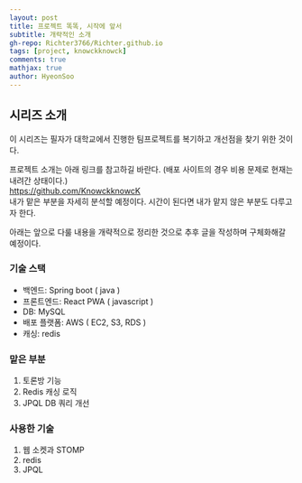 ```yaml
---
layout: post
title: 프로젝트 똑똑, 시작에 앞서
subtitle: 개략적인 소개
gh-repo: Richter3766/Richter.github.io
tags: [project, knowckknowck]
comments: true
mathjax: true
author: HyeonSoo
---
```


## 시리즈 소개

이 시리즈는 필자가 대학교에서 진행한 팀프로젝트를 복기하고 개선점을 찾기 위한 것이다.

프로젝트 소개는 아래 링크를 참고하길 바란다. (배포 사이트의 경우 비용 문제로 현재는 내려간 상태이다.)<br>
https://github.com/KnowckknowcK<br>
내가 맡은 부분을 자세히 분석할 예정이다. 시간이 된다면 내가 맡지 않은 부분도 다루고자 한다.

아래는 앞으로 다룰 내용을 개략적으로 정리한 것으로 추후 글을 작성하며 구체화해갈 예정이다.

### 기술 스택

- 백엔드: Spring boot ( java )
- 프론트엔드: React PWA ( javascript )
- DB: MySQL
- 배포 플랫폼: AWS ( EC2, S3, RDS )
- 캐싱: redis

### 맡은 부분

1. 토론방 기능
2. Redis 캐싱 로직
3. JPQL DB 쿼리 개선

### 사용한 기술

1. 웹 소켓과 STOMP
2. redis
3. JPQL
